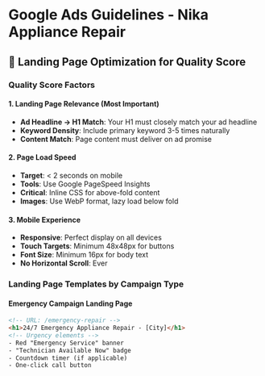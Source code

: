 # Google Ads Guidelines - Nika Appliance Repair

## 🎯 Landing Page Optimization for Quality Score

### Quality Score Factors

#### 1. Landing Page Relevance (Most Important)
- **Ad Headline → H1 Match**: Your H1 must closely match your ad headline
- **Keyword Density**: Include primary keyword 3-5 times naturally
- **Content Match**: Page content must deliver on ad promise

#### 2. Page Load Speed
- **Target**: < 2 seconds on mobile
- **Tools**: Use Google PageSpeed Insights
- **Critical**: Inline CSS for above-fold content
- **Images**: Use WebP format, lazy load below fold

#### 3. Mobile Experience
- **Responsive**: Perfect display on all devices
- **Touch Targets**: Minimum 48x48px for buttons
- **Font Size**: Minimum 16px for body text
- **No Horizontal Scroll**: Ever

### Landing Page Templates by Campaign Type

#### Emergency Campaign Landing Page
```html
<!-- URL: /emergency-repair -->
<h1>24/7 Emergency Appliance Repair - [City]</h1>
<!-- Urgency elements -->
- Red "Emergency Service" banner
- "Technician Available Now" badge
- Countdown timer (if applicable)
- One-click call button